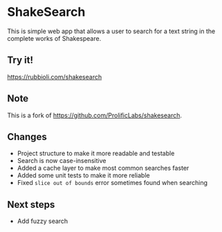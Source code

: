 # ShakeSearch

This is simple web app that allows a user to search for a text string in
the complete works of Shakespeare.

## Try it!
https://rubbioli.com/shakesearch

## Note
This is a fork of https://github.com/ProlificLabs/shakesearch.

## Changes

- Project structure to make it more readable and testable
- Search is now case-insensitive
- Added a cache layer to make most common searches faster
- Added some unit tests to make it more reliable
- Fixed `slice out of bounds` error sometimes found when searching

## Next steps

- Add fuzzy search
